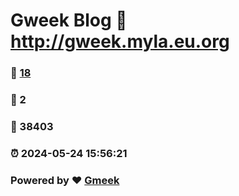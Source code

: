 # Gweek Blog :link: http://gweek.myla.eu.org 
### :page_facing_up: [18](http://gweek.myla.eu.org/tag.html) 
### :speech_balloon: 2 
### :hibiscus: 38403 
### :alarm_clock: 2024-05-24 15:56:21 
### Powered by :heart: [Gmeek](https://github.com/Meekdai/Gmeek)
